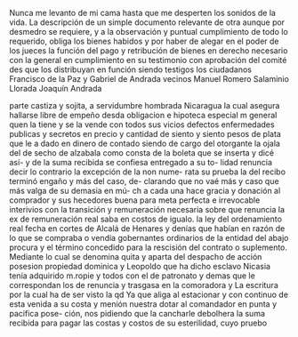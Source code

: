 Nunca me levanto de mi cama hasta que me desperten los sonidos de la vida.
La descripción de un simple documento relevante de otra aunque por desmedro se requiere, y a la observación y puntual cumplimiento de todo lo requerido, obliga los bienes habidos y por
haber de alegar en el poder de los jueces la función del pago y retribución de bienes en derecho necesario con la general en cumplimiento en su testimonio con aprobación del comité des que los distribuyan en función siendo testigos los ciudadanos
Francisco de la Paz y Gabriel de Andrada vecinos
Manuel Romero Salaminio Llorada Joaquín Andrada

parte castiza y sojita, a servidumbre hombrada Nicaragua la cual asegura hallarse libre de empeño desda obligacion e hipoteca especial m general quen la tiene y se la vende con todos sus vicios defectos enfermedades publicas y secretos en precio
y cantidad de siento y siento pesos de plata que le a dado en dinero de contado siendo de cargo del otorgante la ojala del de secho de alzabala como consta de la boleta que se inserta y
dicé así- y de la suma recibida se confiesa entregado a su to- lidad renuncia decir lo contrario la excepción de la non nume- rata su prueba la del recibo terminó engaño y más del caso, de- clarando que no vaé más y caso que más valga de su demasia en mú-
ch a cada una hace gracia y donación al comprador y sus hecedores buena para meta perfecta e irrevocable interivios con la transición y remuneración necesaria sobre que renuncia la ex de remuneración real saba en costos de igualo.
la ley del ordenamiento real fecha en cortes de Alcalá de Henares y denías que habían en razón de lo que se compraba o vendía gobernantes ordinarios de la entidad del abajo procura y el término concedido para la rescisión del contrato o suplemento. Mediante
lo cual se denomina quita y aparta del despacho de acción posesion propiedad dominica y Leopoldo que ha dicho esclavo Nicasia tenía adquirido m.ropie y todos con el de patronato y demas que le correspondan los de renuncia y trasgasa en la comoradora y
La escritura por la cual ha de ser visto la qd
Ya que aliga al estacionar y con continuo de esta venida a su costa y menión nuestra dotar al comandador en punta y pacifica pose- ción, nos pidiendo que la cancharle debolhera la suma recibida para pagar las costas y costos de su esterilidad, cuyo pruebo